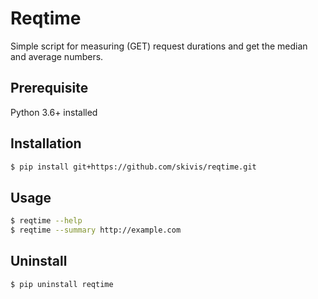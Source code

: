# Reqtime
Simple script for measuring (GET) request durations and get the median and average numbers.

## Prerequisite

Python 3.6+ installed

## Installation

```sh
$ pip install git+https://github.com/skivis/reqtime.git
```

## Usage
```sh
$ reqtime --help
$ reqtime --summary http://example.com
```

## Uninstall
```sh
$ pip uninstall reqtime
```